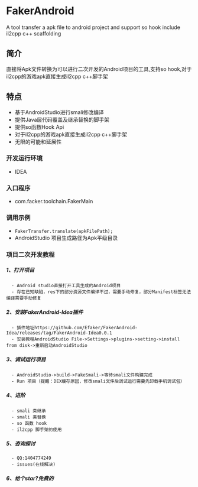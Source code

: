 # FakerAndroid
A tool transfer a apk file to android project and support so hook include il2cpp c++ scaffolding
## 简介
直接将Apk文件转换为可以进行二次开发的Android项目的工具,支持so hook,对于il2cpp的游戏apk直接生成il2cpp c++脚手架
## 特点
- 基于AndroidStudio进行smali修改编译
- 提供Java层代码覆盖及继承替换的脚手架
- 提供so函数Hook Api
- 对于il2cpp的游戏apk直接生成il2cpp c++脚手架
- 无限的可能和延展性

### 开发运行环境
- IDEA
### 入口程序
- com.facker.toolchain.FakerMain
### 调用示例
- ```FakerTransfer.translate(apkFilePath);```
- AndroidStudio 项目生成路径为Apk平级目录
### 项目二次开发教程

##### 1、打开项目
      - Android studio直接打开工具生成的Android项目
      - 存在已知缺陷，res下的部分资源文件编译不过，需要手动修复，部分Manifest标签无法编译需要手动修复
##### 2、安装FakerAndroid-Idea插件
      - 插件地址https://github.com/Efaker/FakerAndroid-Idea/releases/tag/FakerAndroid-Idea0.0.1
      - 安装教程AndroidStudio File->Settings->plugins->setting->install from disk->重新启动AndroidStudio
##### 3、调试运行项目
      - AndroidStudio->build->FakeSmali->等待smali文件构建完成
      - Run 项目（提醒：DEX缓存原因，修改smali文件后调试运行需要先卸载手机调试包）
##### 4、进阶
      - smali 类继承
      - smali 类替换
      - so 函数 hook
      - il2cpp 脚手架的使用
##### 5、咨询探讨
      - QQ:1404774249
      - issues(在线解决) 
##### 6、给个star?免费的           
        
        
        
        
        
      
                
 









